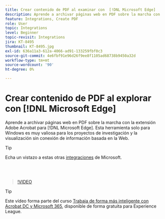 ```yaml
---
title: Crear contenido de PDF al examinar con  [!DNL Microsoft Edge]
description: Aprende a archivar páginas web en PDF sobre la marcha con la extensión Adobe Acrobat para  [!DNL Microsoft Edge]
feature: Integrations, Create PDF
role: User
topic: Integrations
level: Beginner
topic-revisit: Integrations
jira: KT-8495
thumbnail: KT-8495.jpg
exl-id: 636a11a3-612a-4066-ad91-133259fbf0c3
source-git-commit: 4e6fbf91e96d26f9ee8f1105ad68738b9450a32d
workflow-type: tm+mt
source-wordcount: '90'
ht-degree: 0%

---
```


# Crear contenido de PDF al explorar con [!DNL Microsoft Edge]

Aprende a archivar páginas web en PDF sobre la marcha con la extensión Adobe Acrobat para [!DNL Microsoft Edge]. Esta herramienta solo para Windows es muy valiosa para los proyectos de investigación y la visualización sin conexión de información basada en la Web.

>[!TIP]
>
>Echa un vistazo a estas otras [integraciones](../integrate/integrate-overview.md#microsoft) de Microsoft.

<br> 

>[!VIDEO](https://video.tv.adobe.com/v/337248?quality=12&learn=on&hidetitle=true)

>[!TIP]
>
>Este vídeo forma parte del curso [Trabaja de forma más inteligente con Acrobat DC y Microsoft 365](https://experienceleague.adobe.com/?recommended=Acrobat-U-1-2021.microsoft365), disponible de forma gratuita para Experience League.
